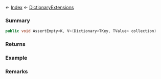 ← [Index](Api-Index) ← [DictionaryExtensions](System.Collections.Generic.DictionaryExtensions)

### Summary

```csharp
public void AssertEmpty<K, V>(Dictionary<TKey, TValue> collection)
```

### Returns

### Example

### Remarks

